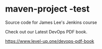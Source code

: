 # maven-project -test 
Source code for James Lee's Jenkins course

Check out our Latest DevOps PDF book.

https://www.level-up.one/devops-pdf-book
